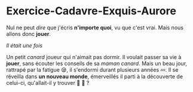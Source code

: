 # Exercice-Cadavre-Exquis-Aurore

Nul ne peut _dire_ que j'écris **n'importe quoi**, vu que c'est vrai.
Mais nous allons donc __jouer__. 

*Il était une fois*

Un petit *canard* joueur qui n'aimait pas dormir.
Il voulait passer sa vie à __jouer__, sans écouter les conseils de sa *maman canard*.
Mais un beau jour, rattrapé par la fatigue :sleepy:, il s'endormi durant plusieurs années :zzz:.
Il se réveilla dans **un nouveau monde**, émerveillés il parti à la découverte de celui-ci, qu'allait-il y trouver :dolphin: :dragon: ?